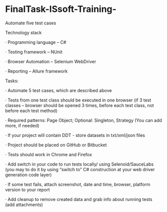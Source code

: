 # FinalTask-ISsoft-Training-
Automate five test cases

Technology stack

· Programming language – C#

· Testing framework – NUnit

· Browser Automation – Selenium WebDriver

· Reporting – Allure framework

Tasks:

· Automate 5 test cases, which are described above

· Tests from one test class should be executed in one browser (if 3 test classes – browser should be opened 3 times, before each test class, not before each test method)

· Required patterns: Page Object; Optional: Singleton, Strategy (You can add more, if needed)

· If your project will contain DDT - store datasets in txt/xml/json files

· Project should be placed on GitHub or Bitbucket

· Tests should work in Chrome and Firefox

· Add switch in your code to run tests locally/ using Selenoid/SauceLabs (you may to do it by using “switch to” C# construction at your web driver generation code layer)

· If some test fails, attach screenshot, date and time, browser, platform version to your report

· Add cleanup to remove created data and grab info about running tests (add attachments)
